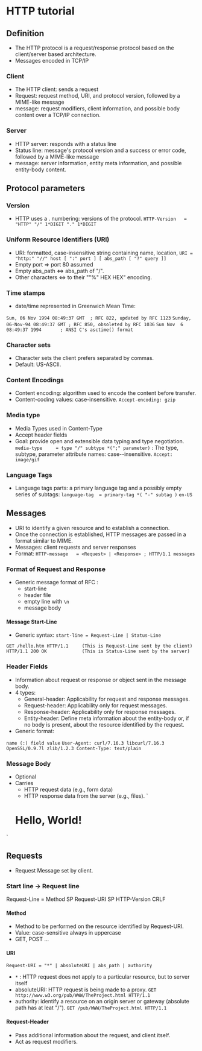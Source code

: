 # HTTP tutorial
## Definition
+ The HTTP protocol is a request/response protocol based on the client/server based architecture.
+ Messages encoded in TCP/IP

### Client
+ The HTTP client: sends a request
+ Request: request method, URI, and protocol version, followed by a MIME-like message
+ message: request modifiers, client information, and possible body content over a TCP/IP connection.

### Server
+ HTTP server: responds with a status line
+ Status line: message's protocol version and a success or error code, followed by a MIME-like message
+ message: server information, entity meta information, and possible entity-body content.

## Protocol parameters
### Version
+ HTTP uses a <major>.<minor> numbering: versions of the protocol.
`HTTP-Version   = "HTTP" "/" 1*DIGIT "." 1*DIGIT`
### Uniform Resource Identifiers (URI)
+ URI: formatted, case-insensitive string containing name, location,
`URI = "http:" "//" host [ ":" port ] [ abs_path [ "?" query ]]`
+ Empty port => port 80 assumed
+ Empty abs_path <=> abs_path of "/". 
+ Other characters <=> to their ""%" HEX HEX" encoding.
### Time stamps
+ date/time represented in Greenwich Mean Time:

`Sun, 06 Nov 1994 08:49:37 GMT  ; RFC 822, updated by RFC 1123`
`Sunday, 06-Nov-94 08:49:37 GMT ; RFC 850, obsoleted by RFC 1036`
`Sun Nov  6 08:49:37 1994       ; ANSI C's asctime() format`
### Character sets
+ Character sets the client prefers separated by commas. 
+ Default:  US-ASCII.
### Content Encodings
+ Content encoding:  algorithm used to encode the content before transfer.
+ Content-coding values: case-insensitive.
`Accept-encoding: gzip`
### Media type
+ Media Types used in Content-Type
+ Accept header fields 
+ Goal: provide open and extensible data typing and type negotiation.
`media-type     = type "/" subtype *(";" parameter)`
: The type, subtype, parameter attribute names: case--insensitive.
`Accept: image/gif`
### Language Tags
+ Language tags parts: a primary language tag and a possibly empty series of subtags:
`language-tag  = primary-tag *( "-" subtag )`
`en-US`
## Messages
+ URI to identify a given resource and to establish a connection.
+ Once the connection is established, HTTP messages are passed in a format similar to MIME.
+ Messages: client requests and server responses 
+ Format:
 `HTTP-message   = <Request> | <Response> ; HTTP/1.1 messages`
### Format of Request and Response
+ Generic message format of RFC :
	+ start-line
	+ header file
	+ empty line with `\n`
	+ message body
#### Message Start-Line
+ Generic syntax:
`start-line = Request-Line | Status-Line`

`GET /hello.htm HTTP/1.1     (This is Request-Line sent by the client)`
`HTTP/1.1 200 OK             (This is Status-Line sent by the server)`

### Header Fields
+ Information about request or response or object sent in the message body. 
+ 4 types:
	+ General-header: Applicability for request and response messages.
	+ Request-header: Applicability only for request messages.
	+ Response-header: Applicability only for response messages.
	+ Entity-header: Define meta information about the entity-body or, if no body is present, about the resource identified by the request.
+ Generic format:

`name (:) field value`
`User-Agent: curl/7.16.3 libcurl/7.16.3 OpenSSL/0.9.7l zlib/1.2.3
Content-Type: text/plain`

### Message Body
+ Optional 
+ Carries 
	+ HTTP request data (e.g., form data)
	+ HTTP response data from the server (e.g., files).
`<html>
   <body>  
      <h1>Hello, World!</h1>
   </body>
</html>`

## Requests
+ Request Message set by client.  
### Start line -> Request line
Request-Line = Method SP Request-URI SP HTTP-Version CRLF
#### Method 
+ Method to be performed on the resource identified by Request-URI. 
+ Value: case-sensitive always in uppercase
+ GET, POST ...
#### URI
`Request-URI = "*" | absoluteURI | abs_path | authority`
+ `*` : HTTP request does not apply to a particular resource, but to server itself
+ absoluteURI: HTTP request is being made to a proxy. 
`GET http://www.w3.org/pub/WWW/TheProject.html HTTP/1.1`
+ authority: identify a resource on an origin server or gateway (absolute path has at leat "/").
`GET /pub/WWW/TheProject.html HTTP/1.1`
#### Request-Header
+ Pass additional information about the request, and client itself.
+ Act as request modifiers.

